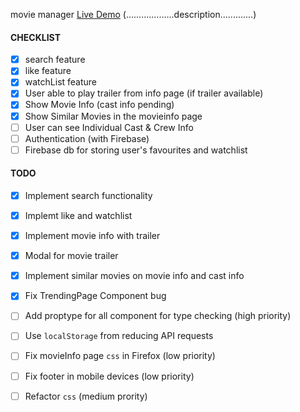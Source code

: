 movie manager
[Live Demo](https://www.movie-base.netlify.com)
(...................description.............)



#### CHECKLIST

- [x] search feature
- [x] like feature
- [x] watchList feature
- [x] User able to play trailer from info page (if trailer available)
- [x] Show Movie Info (cast info pending)
- [x] Show Similar Movies in the movieinfo page
- [ ] User can see Individual Cast & Crew Info
- [ ] Authentication (with Firebase)
- [ ] Firebase db for storing user's favourites and watchlist

#### TODO

- [x] Implement search functionality
- [x] Implemt like and watchlist
- [x] Implement movie info with trailer
- [x] Modal for movie trailer
- [x] Implement similar movies on movie info and     cast info
- [x] Fix TrendingPage Component bug
- [ ] Add proptype for all component for type checking (high priority)
- [ ] Use `localStorage` from reducing API requests
- [ ] Fix movieInfo page `css` in Firefox (low priority)
- [ ] Fix footer in mobile devices (low priority)

- [ ] Refactor `css` (medium prority)
